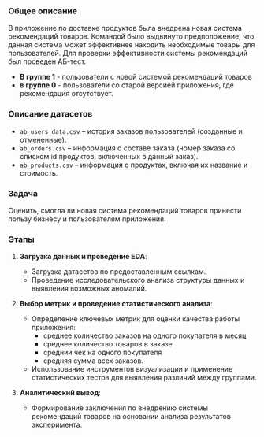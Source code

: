 ### Общее описание
В приложение по доставке продуктов была внедрена новая система рекомендаций товаров. Командой было выдвинуто предположение, что данная система может эффективнее находить необходимые товары для пользователей.
Для проверки эффективности системы рекомендаций был проведен АБ-тест. 
 - **В группе 1** -  пользователи с новой системой рекомендаций товаров
 - **в группе 0** - пользователи со старой версией приложения, где рекомендация отсутствует.
 
 ### Описание датасетов
- `ab_users_data.csv` – история заказов пользователей (созданные и отмененные).
- `ab_orders.csv` – информация о составе заказа (номер заказа со списком id продуктов, включенных в данный заказ).
- `ab_products.csv` – информация о продуктах, включая их название и стоимость.

### Задача
Оценить, смогла ли новая система рекомендаций товаров принести пользу бизнесу и пользователям приложения. 

### Этапы
1. **Загрузка данных и проведение EDA**: 
   - Загрузка датасетов по предоставленным ссылкам.
   - Проведение исследовательского анализа структуры данных и выявления возможных аномалий.
   
2. **Выбор метрик и проведение статистического анализа**:
   - Определение ключевых метрик для оценки качества работы приложения:
      -  среднее количество заказов на одного покупателя в месяц
      -  среднее количество товаров в заказе
      -  средний чек на одного покупателя
      -  средняя сумма всех заказов.
   - Использование инструментов визуализации и применение статистических тестов для выявления различий между группами.

3. **Аналитический вывод**:
   - Формирование заключения по внедрению системы рекомендаций товаров на основании анализа результатов эксперимента.
